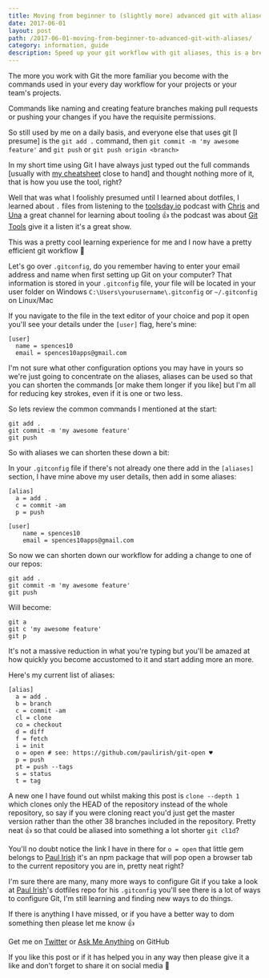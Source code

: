 ```yaml
---
title: Moving from beginner to (slightly more) advanced git with aliases.
date: 2017-06-01
layout: post
path: /2017-06-01-moving-from-beginner-to-advanced-git-with-aliases/
category: information, guide
description: Speed up your git workflow with git aliases, this is a breif introduction on using aliases 👌🚀👍
---
```


The more you work with Git the more familiar you become with the commands used in your every day workflow for your projects or your team's projects.

Commands like naming and creating feature branches making pull requests or pushing your changes if you have the requisite permissions.

So still used by me on a daily basis, and everyone else that uses git [I presume] is the `git add .` command, then `git commit -m 'my awesome feature'` and `git push` or `git push origin <branch>`

In my short time using Git I have always just typed out the full commands [usually with [my cheatsheet][git-cheatsheet] close to hand] and thought nothing more of it, that is how you use the tool, right?

Well that was what I foolishly presumed until I learned about dotfiles, I learned about `.` files from listening to the [toolsday.io][toolsday] podcast with [Chris][chris] and [Una][una] a great channel for learning about tooling 👍 the podcast was about [Git Tools][git-tools] give it a listen it's a great show.

This was a pretty cool learning experience for me and I now have a pretty efficient git workflow 🚀

Let's go over `.gitconfig`, do you remember having to enter your email address and name when first setting up Git on your computer? That information is stored in your `.gitconfig` file, your file will be located in your user folder on Windows `C:\Users\yourusername\.gitconfig` or `~/.gitconfig` on Linux/Mac

If you navigate to the file in the text editor of your choice and pop it open you'll see your details under the `[user]` flag, here's mine:

```shell
[user]
  name = spences10
  email = spences10apps@gmail.com
```

I'm not sure what other configuration options you may have in yours so we're just going to concentrate on the aliases, aliases can be used so that you can shorten the commands [or make them longer if you like] but I'm all for reducing key strokes, even if it is one or two less.

So lets review the common commands I mentioned at the start:

```shell
git add .
git commit -m 'my awesome feature'
git push
```

So with aliases we can shorten these down a bit:

In your `.gitconfig` file if there's not already one there add in the `[aliases]` section, I have mine above my user details, then add in some aliases:

```shell
[alias]
  a = add .
  c = commit -am
  p = push

[user]
	name = spences10
	email = spences10apps@gmail.com
```

So now we can shorten down our workflow for adding a change to one of our repos:

```shell
git add .
git commit -m 'my awesome feature'
git push
```

Will become:

```shell
git a
git c 'my awesome feature'
git p
```

It's not a massive reduction in what you're typing but you'll be amazed at how quickly you become accustomed to it and start adding more an more.

Here's my current list of aliases:

```shell
[alias]
  a = add .
  b = branch
  c = commit -am
  cl = clone
  co = checkout
  d = diff
  f = fetch
  i = init
  o = open # see: https://github.com/paulirish/git-open ♥
  p = push
  pt = push --tags
  s = status
  t = tag
```

A new one I have found out whilst making this post is `clone --depth 1` which clones only the HEAD of the repository instead of the whole repository, so say if you were cloning react you'd just get the master version rather than the other 38 branches included in the repository. Pretty neat 👍 so that could be aliased into something a lot shorter `git cl1d`?

You'll no doubt notice the link I have in there for `o = open` that little gem belongs to [Paul Irish][pi] it's an npm package that will pop open a browser tab to the current repository you are in, pretty neat right?

I'm sure there are many, many more ways to configure Git if you take a look at [Paul Irish][pidf]'s dotfiles repo for his `.gitconfig` you'll see there is a lot of ways to configure Git, I'm still learning and finding new ways to do things.

If there is anything I have missed, or if you have a better way to dom something then please let me know 👍 

Get me on [Twitter][sdt] or [Ask Me Anything][ama] on GitHub

If you like this post or if it has helped you in any way then please give it a like and don't forget to share it on social media 🙌

<!--Links-->
[git-cheatsheet]: https://github.com/spences10/cheat-sheets/blob/master/git.md
[toolsday]: http://www.toolsday.io/
[chris]: http://twitter.com/chrisdhanaraj
[una]: http://twitter.com/una
[git-tools]: http://www.toolsday.io/episodes/git.html
[pi]: https://github.com/paulirish
[pidf]: https://github.com/paulirish/dotfiles/blob/master/.gitconfig
[sdt]: https://twitter.com/ScottDevTweets
[ama]: https://github.com/spences10/ama

